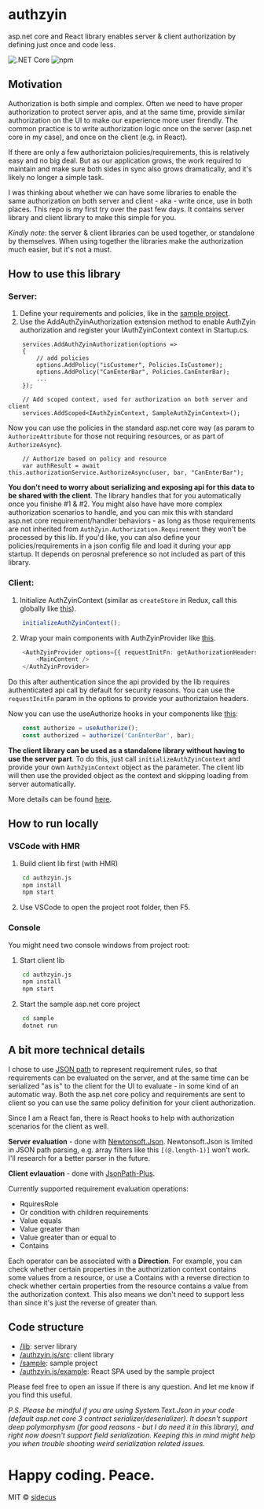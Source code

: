 # authzyin
asp.net core and React library enables server & client authorization by defining just once and code less.

![.NET Core](https://github.com/sidecus/authzyin/workflows/.NET%20Core/badge.svg)
![npm](https://github.com/sidecus/authzyin/workflows/npm/badge.svg)

## Motivation
Authorization is both simple and complex. Often we need to have proper authorization to protect server apis, and at the same time, provide similar authorization on the UI to make our experience more user firendly. The common practice is to write authorization logic once on the server (asp.net core in my case), and once on the client (e.g. in React).

If there are only a few authoriztaion policies/requirements, this is relatively easy and no big deal. But as our application grows, the work required to maintain and make sure both sides in sync also grows dramatically, and it's likely no longer a simple task.

I was thinking about whether we can have some libraries to enable the same authorization on both server and client - aka - write once, use in both places. This repo is my first try over the past few days.
It contains server library and client library to make this simple for you.

*Kindly note*: the server & client libraries can be used together, or standalone by themselves. When using together the libraries make the authorization much easier, but it's not a must.

## How to use this library
### Server:
1. Define your requirements and policies, like in the [sample project](https://github.com/sidecus/authzyin/blob/master/sample/AuthN/Requirements.cs).
2. Use the AddAuthZyinAuthorization extension method to enable AuthZyin authorization and register your IAuthZyinContext context in Startup.cs.
```CSharp
    services.AddAuthZyinAuthorization(options =>
    {
        // add policies
        options.AddPolicy("isCustomer", Policies.IsCustomer);
        options.AddPolicy("CanEnterBar", Policies.CanEnterBar);
        ...
    });

    // Add scoped context, used for authorization on both server and client
    services.AddScoped<IAuthZyinContext, SampleAuthZyinContext>();
```

Now you can use the policies in the standard asp.net core way (as param to ```AuthorizeAttribute``` for those not requiring resources, or as part of ```AuthorizeAsync```).
```CSharp
    // Authorize based on policy and resource
    var authResult = await this.authorizationService.AuthorizeAsync(user, bar, "CanEnterBar");
```
**You don't need to worry about serializing and exposing api for this data to be shared with the client**. The library handles that for you automatically once you finishe #1 & #2.
You might also have have more complex authorization scenarios to handle, and you can mix this with standard asp.net core requirement/handler behaviors - as long as those requirements are not inherited from ```AuthZyin.Authorization.Requirement``` they won't be processed by this lib. If you'd like, you can also define your policies/requirements in a json config file and load it during your app startup. It depends on perosnal preference so not included as part of this library.

### Client:
1. Initialize AuthZyinContext (similar as ```createStore``` in Redux, call this globally like [this](https://github.com/sidecus/authzyin/blob/master/authzyin.js/example/src/index.tsx)).
```TypeScript
    initializeAuthZyinContext();
```
2. Wrap your main components with AuthZyinProvider like [this](https://github.com/sidecus/authzyin/blob/master/authzyin.js/example/src/App.tsx).
```TypeScript
    <AuthZyinProvider options={{ requestInitFn: getAuthorizationHeadersAsync }}>
        <MainContent />
    </AuthZyinProvider>
```
Do this after authentication since the api provided by the lib requires authenticated api call by default for security reasons. You can use the ```requestInitFn``` param in the options to provide your authoriztaion headers.

Now you can use the useAuthorize hooks in your components like [this](https://github.com/sidecus/authzyin/blob/master/authzyin.js/example/src/components/PlaceComponent.tsx):
```TypeScript
    const authorize = useAuthorize();
    const authorized = authorize('CanEnterBar', bar);
```
**The client library can be used as a standalone library without having to use the server part**. To do this, just call ```initializeAuthZyinContext``` and provide your own ```AuthZyinContext``` object as the parameter. The client lib will then use the provided object as the context and skipping loading from server automatically.

More details can be found [here](https://github.com/sidecus/authzyin/tree/master/authzyin.js).

## How to run locally
### VSCode with HMR
1. Build client lib first (with HMR)
```bash
    cd authzyin.js
    npm install
    npm start
```
2. Use VSCode to open the project root folder, then F5.

### Console
You might need two console windows from project root:
1. Start client lib
```bash
    cd authzyin.js
    npm install
    npm start
```
2. Start the sample asp.net core project
```bash
    cd sample
    dotnet run
```

## A bit more technical details
I chose to use [JSON path](https://goessner.net/articles/JsonPath/) to represent requirement rules, so that requirements can be evaluated on the server, and at the same time can be serialized "as is" to the client for the UI to evaluate - in some kind of an automatic way. Both the asp.net core policy and requirements are sent to client so you can use the same policy definition for your client authorization.

Since I am a React fan, there is React hooks to help with authorization scenarios for the client as well.

**Server evaluation** - done with [Newtonsoft.Json](https://www.newtonsoft.com/json). Newtonsoft.Json is limited in JSON path parsing, e.g. array filters like this ```[(@.length-1)]``` won't work. I'll research for a better parser in the future.

**Client evlauation** - done with [JsonPath-Plus](https://www.npmjs.com/package/jsonpath-plus).

Currently supported requirement evaluation operations:
- RquiresRole
- Or condition with children requirements
- Value equals
- Value greater than
- Value greater than or equal to
- Contains

Each operator can be associated with a **Direction**. For example, you can check whether certain properties in the authorization context contains some values from a resource, or use a Contains with a reverse direction to check whether certain properties from the resource contains a value from the authorization context. This also means we don't need to support less than since it's just the reverse of greater than.

## Code structure
- [/lib](https://github.com/sidecus/authzyin/tree/master/lib): server library
- [/authzyin.js/src](https://github.com/sidecus/authzyin/tree/master/authzyin.js/src): client library
- [/sample](https://github.com/sidecus/authzyin/tree/master/sample): sample project
- [/authzyin.js/example](https://github.com/sidecus/authzyin/tree/master/authzyin.js/example): React SPA used by the sample project

Please feel free to open an issue if there is any question. And let me know if you find this useful.

*P.S. Please be mindful if you are using System.Text.Json in your code (default asp.net core 3 contract serializer/deserializer). It doesn't support deep polymorphysm (for good reasons - but I do need it in this library), and right now doesn't support field serialization. Keeping this in mind might help you when trouble shooting weird serialization related issues.*

# Happy coding. Peace.
MIT © [sidecus](https://github.com/sidecus)
